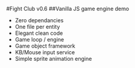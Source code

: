#Fight Club v0.6
##Vanilla JS game engine demo

 - Zero dependancies
 - One file per entity
 - Elegant clean code
 - Game loop / engine
 - Game object framework
 - KB/Mouse input service
 - Simple sprite animation engine
